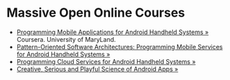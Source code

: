 Massive Open Online Courses
===========================

* [Programming Mobile Applications for Android Handheld Systems &raquo;](https://www.coursera.org/course/android)  
  Coursera. University of MaryLand.
* [Pattern-Oriented Software Architectures: Programming Mobile Services for Android Handheld Systems &raquo;](https://www.coursera.org/course/posa)
* [Programming Cloud Services for Android Handheld Systems &raquo;](https://www.coursera.org/course/mobilecloud)
* [Creative, Serious and Playful Science of Android Apps &raquo;](https://www.coursera.org/course/androidapps101)
